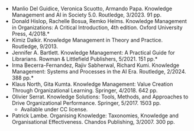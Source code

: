 - Manlio Del Guidice, Veronica Scuotto, Armando Papa. Knowledge Management and AI in Society 5.0. Routledge, 3/2023. 91 pp.
- Donald Hislop, Rachelle Bosua, Remko Helms. Knowledge Management in Organizations: A Critical Introduction, 4th edition. Oxford University Press, 4/2018.* 
- Kimiz Dalkir. Knowledge Management in Theory and Practice. Routledge, 9/2013. 
- Jennifer A. Bartlett. Knowledge Management: A Practical Guide for Librarians. Rowman & Littlefield Publishers, 5/2021. 151 pp.*
- Irma Becerra-Fernandez, Rajiv Sabherwal, Richard Kumi. Knowledge Management: Systems and Processes in the AI Era. Routledge, 2/2024. 388 pp.*
- Klaus North, Gita Kumta. Knowledge Management: Value Creation Through Organizational Learning. Springer, 4/2018. 642 pp.
- Olivier Serrat. Knowledge Solutions: Tools, Methods, and Approaches to Drive Organizational Performance. Springer, 5/2017. 1503 pp.
    - Available under CC license.
- Patrick Lambe. Organising Knowledge: Taxonomies, Knowledge and Organisational Effectiveness. Chandos Publishing, 3/2007. 300 pp.